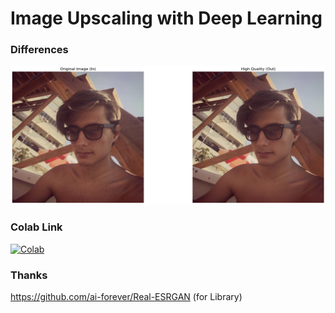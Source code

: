 # Image Upscaling with Deep Learning

### Differences
<img src="pic/differences.png">

### Colab Link
[![Colab](https://img.shields.io/static/v1?label=Demo&message=Colab&color=orange)](https://colab.research.google.com/drive/11c69AFhYfvMvGRGXHRo324HWAF_rERS_?usp=sharing)

### Thanks
https://github.com/ai-forever/Real-ESRGAN (for Library)
